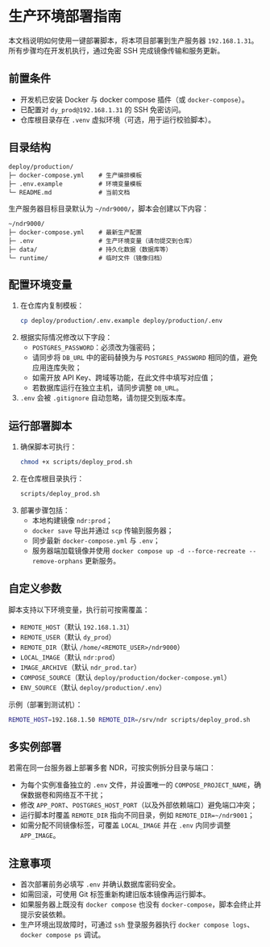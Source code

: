 # 生产环境部署指南

本文档说明如何使用一键部署脚本，将本项目部署到生产服务器 `192.168.1.31`。所有步骤均在开发机执行，通过免密 SSH 完成镜像传输和服务更新。

## 前置条件
- 开发机已安装 Docker 与 docker compose 插件（或 `docker-compose`）。  
- 已配置对 `dy_prod@192.168.1.31` 的 SSH 免密访问。  
- 仓库根目录存在 `.venv` 虚拟环境（可选，用于运行校验脚本）。

## 目录结构
```text
deploy/production/
├─ docker-compose.yml    # 生产编排模板
├─ .env.example          # 环境变量模板
└─ README.md             # 当前文档
```

生产服务器目标目录默认为 `~/ndr9000/`，脚本会创建以下内容：
```text
~/ndr9000/
├─ docker-compose.yml    # 最新生产配置
├─ .env                  # 生产环境变量（请勿提交到仓库）
├─ data/                 # 持久化数据（数据库等）
└─ runtime/              # 临时文件（镜像归档）
```

## 配置环境变量
1. 在仓库内复制模板：
   ```bash
   cp deploy/production/.env.example deploy/production/.env
   ```
2. 根据实际情况修改以下字段：  
   - `POSTGRES_PASSWORD`：必须改为强密码；  
   - 请同步将 `DB_URL` 中的密码替换为与 `POSTGRES_PASSWORD` 相同的值，避免应用连库失败；  
   - 如需开放 API Key、跨域等功能，在此文件中填写对应值；  
   - 若数据库运行在独立主机，请同步调整 `DB_URL`。
3. `.env` 会被 `.gitignore` 自动忽略，请勿提交到版本库。

## 运行部署脚本
1. 确保脚本可执行：
   ```bash
   chmod +x scripts/deploy_prod.sh
   ```
2. 在仓库根目录执行：
   ```bash
   scripts/deploy_prod.sh
   ```
3. 部署步骤包括：  
   - 本地构建镜像 `ndr:prod`；  
   - `docker save` 导出并通过 `scp` 传输到服务器；  
   - 同步最新 `docker-compose.yml` 与 `.env`；  
   - 服务器端加载镜像并使用 `docker compose up -d --force-recreate --remove-orphans` 更新服务。

## 自定义参数
脚本支持以下环境变量，执行前可按需覆盖：
- `REMOTE_HOST`（默认 `192.168.1.31`）
- `REMOTE_USER`（默认 `dy_prod`）
- `REMOTE_DIR`（默认 `/home/<REMOTE_USER>/ndr9000`）
- `LOCAL_IMAGE`（默认 `ndr:prod`）
- `IMAGE_ARCHIVE`（默认 `ndr_prod.tar`）
- `COMPOSE_SOURCE`（默认 `deploy/production/docker-compose.yml`）
- `ENV_SOURCE`（默认 `deploy/production/.env`）

示例（部署到测试机）：
```bash
REMOTE_HOST=192.168.1.50 REMOTE_DIR=/srv/ndr scripts/deploy_prod.sh
```

## 多实例部署
若需在同一台服务器上部署多套 NDR，可按实例拆分目录与端口：
- 为每个实例准备独立的 `.env` 文件，并设置唯一的 `COMPOSE_PROJECT_NAME`，确保数据卷和网络互不干扰；
- 修改 `APP_PORT`、`POSTGRES_HOST_PORT`（以及外部依赖端口）避免端口冲突；
- 运行脚本时覆盖 `REMOTE_DIR` 指向不同目录，例如 `REMOTE_DIR=~/ndr9001`；
- 如需分配不同镜像标签，可覆盖 `LOCAL_IMAGE` 并在 `.env` 内同步调整 `APP_IMAGE`。

## 注意事项
- 首次部署前务必填写 `.env` 并确认数据库密码安全。  
- 如需回滚，可使用 Git 标签重新构建旧版本镜像再运行脚本。  
- 如果服务器上既没有 `docker compose` 也没有 `docker-compose`，脚本会终止并提示安装依赖。  
- 生产环境出现故障时，可通过 `ssh` 登录服务器执行 `docker compose logs`、`docker compose ps` 调试。

